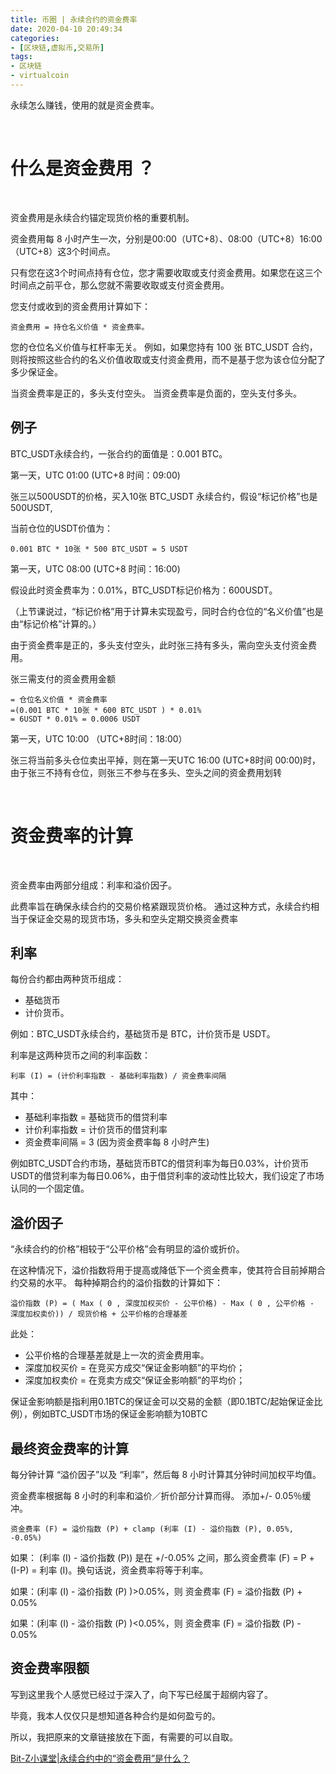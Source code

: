 ```yaml
---
title: 币圈 | 永续合约的资金费率
date: 2020-04-10 20:49:34
categories:
- [区块链,虚拟币,交易所]
tags:
- 区块链
- virtualcoin
---
```

永续怎么赚钱，使用的就是资金费率。

<!-- more -->

<br/>

# 什么是资金费用 ？

<br/>

资金费用是永续合约锚定现货价格的重要机制。

资金费用每 8 小时产生一次，分别是00:00（UTC+8）、08:00（UTC+8）16:00（UTC+8）这3个时间点。

只有您在这3个时间点持有仓位，您才需要收取或支付资金费用。如果您在这三个时间点之前平仓，那么您就不需要收取或支付资金费用。

您支付或收到的资金费用计算如下：

	资金费用 = 持仓名义价值 * 资金费率。

您的仓位名义价值与杠杆率无关。 例如，如果您持有 100 张 BTC_USDT 合约，则将按照这些合约的名义价值收取或支付资金费用，而不是基于您为该仓位分配了多少保证金。

当资金费率是正的，多头支付空头。 当资金费率是负面的，空头支付多头。

## 例子

BTC_USDT永续合约，一张合约的面值是：0.001 BTC。

第一天，UTC 01:00 (UTC+8 时间：09:00)

张三以500USDT的价格，买入10张 BTC_USDT 永续合约，假设“标记价格”也是500USDT,

当前仓位的USDT价值为：

	0.001 BTC * 10张 * 500 BTC_USDT = 5 USDT

第一天，UTC 08:00 (UTC+8 时间：16:00)

假设此时资金费率为：0.01%，BTC_USDT标记价格为：600USDT。

（上节课说过，“标记价格”用于计算未实现盈亏，同时合约仓位的“名义价值”也是由“标记价格”计算的。）

由于资金费率是正的，多头支付空头，此时张三持有多头，需向空头支付资金费用。

张三需支付的资金费用金额

	= 仓位名义价值 * 资金费率
	=(0.001 BTC * 10张 * 600 BTC_USDT ) * 0.01%
	= 6USDT * 0.01% = 0.0006 USDT

第一天，UTC 10:00 （UTC+8时间：18:00）

张三将当前多头仓位卖出平掉，则在第一天UTC 16:00 (UTC+8时间 00:00)时，由于张三不持有仓位，则张三不参与在多头、空头之间的资金费用划转

<br/>

# 资金费率的计算

<br/>

资金费率由两部分组成：利率和溢价因子。

此费率旨在确保永续合约的交易价格紧跟现货价格。 通过这种方式，永续合约相当于保证金交易的现货市场，多头和空头定期交换资金费率


## 利率

每份合约都由两种货币组成：

- 基础货币
- 计价货币。

例如：BTC_USDT永续合约，基础货币是 BTC，计价货币是 USDT。

利率是这两种货币之间的利率函数：

	利率 (I) = (计价利率指数 - 基础利率指数) / 资金费率间隔

其中：

- 基础利率指数 = 基础货币的借贷利率
- 计价利率指数 = 计价货币的借贷利率
- 资金费率间隔 = 3 (因为资金费率每 8 小时产生)

例如BTC_USDT合约市场，基础货币BTC的借贷利率为每日0.03%，计价货币USDT的借贷利率为每日0.06%，由于借贷利率的波动性比较大，我们设定了市场认同的一个固定值。

## 溢价因子

“永续合约的价格”相较于“公平价格”会有明显的溢价或折价。

在这种情况下，溢价指数将用于提高或降低下一个资金费率，使其符合目前掉期合约交易的水平。
每种掉期合约的溢价指数的计算如下：

	溢价指数 (P) = ( Max ( 0 , 深度加权买价 - 公平价格) - Max ( 0 , 公平价格 - 深度加权卖价)) / 现货价格 + 公平价格的合理基差

此处：

- 公平价格的合理基差就是上一次的资金费用率。
- 深度加权买价 = 在竞买方成交“保证金影响额”的平均价；
- 深度加权卖价 = 在竞卖方成交“保证金影响额”的平均价；

保证金影响额是指利用0.1BTC的保证金可以交易的金额（即0.1BTC/起始保证金比例），例如BTC_USDT市场的保证金影响额为10BTC

## 最终资金费率的计算

每分钟计算 “溢价因子”以及 “利率”，然后每 8 小时计算其分钟时间加权平均值。

资金费率根据每 8 小时的利率和溢价／折价部分计算而得。 添加+/- 0.05％缓冲。

	资金费率 (F) = 溢价指数 (P) + clamp (利率 (I) - 溢价指数 (P), 0.05%, -0.05%)

如果： (利率 (I) - 溢价指数 (P)) 是在 +/-0.05% 之间，那么资金费率 (F) = P + (I-P) = 利率 (I)。换句话说，资金费率将等于利率。

如果：(利率 (I) - 溢价指数 (P) )>0.05%，则 资金费率 (F) = 溢价指数 (P) + 0.05%

如果：(利率 (I) - 溢价指数 (P) )<0.05%，则 资金费率 (F) = 溢价指数 (P) - 0.05%


## 资金费率限额

写到这里我个人感觉已经过于深入了，向下写已经属于超纲内容了。

毕竟，我本人仅仅只是想知道各种合约是如何盈亏的。

所以，我把原来的文章链接放在下面，有需要的可以自取。

[Bit-Z小课堂|永续合约中的“资金费用”是什么？](https://xueqiu.com/1814775139/130929461)






